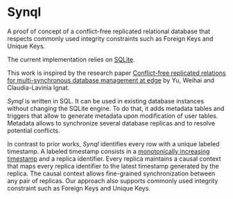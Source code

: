 # Synql

A proof of concept of a conflict-free replicated relational database that respects commonly used integrity constraints such as Foreign Keys and Unique Keys.

The current implementation relies on [SQLite](https://sqlite.org).

This work is inspired by the research paper [Conflict-free replicated relations for multi-synchronous database management at edge](https://hal.inria.fr/hal-02983557) by Yu, Weihai and Claudia-Lavinia Ignat.

_Synql_ is written in SQL.
It can be used in existing database instances without changing the SQLite engine.
To do that, it adds metadata tables and triggers that allow to generate metadata upon modification of user tables.
Metadata allows to synchronize several database replicas and to resolve potential conflicts.

In contrast to prior works, _Synql_ identifies every row with a unique labeled timestamp.
A labeled timestamp consists in a [monotonically increasing timestamp](https://link.springer.com/chapter/10.1007/978-3-319-14472-6_2) and a replica identifier.
Every replica maintains a causal context that maps every replica identifier to the latest timestamp generated by the replica.
The causal context allows fine-grained synchronization between any pair of replicas.
Our approach also supports commonly used integrity constraint such as Foreign Keys and Unique Keys.
